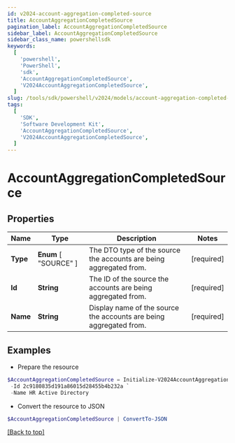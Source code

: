 ```yaml
---
id: v2024-account-aggregation-completed-source
title: AccountAggregationCompletedSource
pagination_label: AccountAggregationCompletedSource
sidebar_label: AccountAggregationCompletedSource
sidebar_class_name: powershellsdk
keywords:
  [
    'powershell',
    'PowerShell',
    'sdk',
    'AccountAggregationCompletedSource',
    'V2024AccountAggregationCompletedSource',
  ]
slug: /tools/sdk/powershell/v2024/models/account-aggregation-completed-source
tags:
  [
    'SDK',
    'Software Development Kit',
    'AccountAggregationCompletedSource',
    'V2024AccountAggregationCompletedSource',
  ]
---
```


# AccountAggregationCompletedSource

## Properties

| Name | Type | Description | Notes |
| --- | --- | --- | --- |
| **Type** | **Enum** [ "SOURCE" ] | The DTO type of the source the accounts are being aggregated from. | [required] |
| **Id** | **String** | The ID of the source the accounts are being aggregated from. | [required] |
| **Name** | **String** | Display name of the source the accounts are being aggregated from. | [required] |

## Examples

- Prepare the resource

```powershell
$AccountAggregationCompletedSource = Initialize-V2024AccountAggregationCompletedSource  -Type SOURCE `
 -Id 2c9180835d191a86015d28455b4b232a `
 -Name HR Active Directory
```

- Convert the resource to JSON

```powershell
$AccountAggregationCompletedSource | ConvertTo-JSON
```

[[Back to top]](#)
